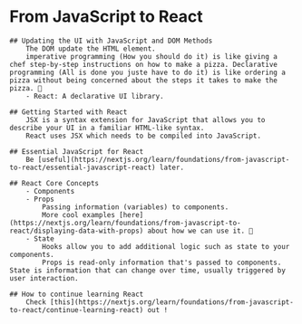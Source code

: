# From JavaScript to React

    ## Updating the UI with JavaScript and DOM Methods
        The DOM update the HTML element.
        imperative programming (How you should do it) is like giving a chef step-by-step instructions on how to make a pizza. Declarative programming (All is done you juste have to do it) is like ordering a pizza without being concerned about the steps it takes to make the pizza. 🍕
        - React: A declarative UI library.

    ## Getting Started with React
        JSX is a syntax extension for JavaScript that allows you to describe your UI in a familiar HTML-like syntax.
        React uses JSX which needs to be compiled into JavaScript.

    ## Essential JavaScript for React
        Be [useful](https://nextjs.org/learn/foundations/from-javascript-to-react/essential-javascript-react) later.

    ## React Core Concepts
        - Components
        - Props
            Passing information (variables) to components.
            More cool examples [here](https://nextjs.org/learn/foundations/from-javascript-to-react/displaying-data-with-props) about how we can use it. 💙
        - State
            Hooks allow you to add additional logic such as state to your components.
            Props is read-only information that's passed to components. State is information that can change over time, usually triggered by user interaction.

    ## How to continue learning React
        Check [this](https://nextjs.org/learn/foundations/from-javascript-to-react/continue-learning-react) out !
